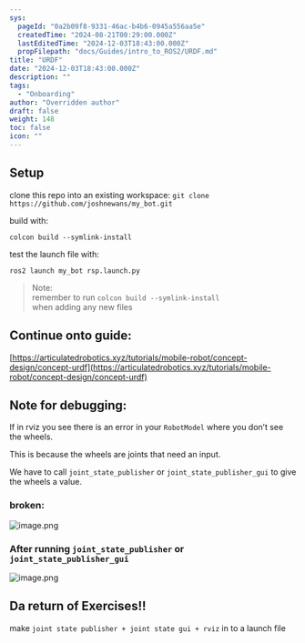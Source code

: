 ```yaml
---
sys:
  pageId: "0a2b09f8-9331-46ac-b4b6-0945a556aa5e"
  createdTime: "2024-08-21T00:29:00.000Z"
  lastEditedTime: "2024-12-03T18:43:00.000Z"
  propFilepath: "docs/Guides/intro_to_ROS2/URDF.md"
title: "URDF"
date: "2024-12-03T18:43:00.000Z"
description: ""
tags:
  - "Onboarding"
author: "Overridden author"
draft: false
weight: 148
toc: false
icon: ""
---
```


## Setup

clone this repo into an existing workspace:
`git clone https://github.com/joshnewans/my_bot.git`

build with:

`colcon build --symlink-install`

test the launch file with:

`ros2 launch my_bot rsp.launch.py`

> Note:  
> remember to run `colcon build --symlink-install`  
> when adding any new files

## Continue onto guide:

[https://articulatedrobotics.xyz/tutorials/mobile-robot/concept-design/concept-urdf](https://articulatedrobotics.xyz/tutorials/mobile-robot/concept-design/concept-urdf)

## Note for debugging:

If in rviz you see there is an error in your `RobotModel` where you don’t see the wheels.

This is because the wheels are joints that need an input. 

We have to call `joint_state_publisher` or `joint_state_publisher_gui` to give the wheels a value.

### broken:

![image.png](https://prod-files-secure.s3.us-west-2.amazonaws.com/d518164a-d88e-44d1-a4ee-3adb3bd8bce0/96a1d089-1f17-4dbf-8563-f2aef56a4d37/image.png?X-Amz-Algorithm=AWS4-HMAC-SHA256&X-Amz-Content-Sha256=UNSIGNED-PAYLOAD&X-Amz-Credential=ASIAZI2LB4665VOEXM7K%2F20250207%2Fus-west-2%2Fs3%2Faws4_request&X-Amz-Date=20250207T100831Z&X-Amz-Expires=3600&X-Amz-Security-Token=IQoJb3JpZ2luX2VjEFgaCXVzLXdlc3QtMiJHMEUCIG1X3M%2BJOVhijnqz%2FXuFuR7oKhcKKVbepyStkjMTds2gAiEAhDizNWKgk7oGxBMUbNuNZdmJnWi3Ybzhg26vIG0kNyEq%2FwMIcRAAGgw2Mzc0MjMxODM4MDUiDCEc0ZGa4N%2BECiKr3yrcA5VTNe%2Be7YA41UNszl5b80jdkpVc0F2JGahrX9%2BIg%2BUQUg3d9ng2qWdhkKNmXcgdeV3BjNdoOAoMP1YTUOMDwtBUu8E7KNy%2BMSZ2CJrEdAeIB0bYynSJa0Y6uSQ86L%2Byk2rIv2cXlAMRKufUSukvDSfVqvjYBgyjuSc4WI%2Fsv6XkR2i%2FhV72ZLntuh%2FonXrYTXv5RTA2dDJAHR9N7%2FUS9CNYhrJCllamOmn4KzMy7FfZ7y%2F%2BRpEITLkFrfYt3AOgddoyGLBIxeYSLL%2FNQcl92I38OwMlPov5f89sATbiy2hTjCMYpjZEp9cQoE6fIjfFCRdTZCn8qe9%2BDWVc44u%2Fprd2%2BB1aYbBAUVpjMMYL81%2F2PFIZ4ZQLNh4g9oIfl%2Fvwk92oFAJPBtkjaFAnaxl6oy5MAvWGZf2Ep8vb8vmo8wW%2B0DCIuyf68vJZO8SxQ1ukazoGXBAPySG9g4ojm%2FJ23V26%2BgwWLKsis6OILg6AO9HrJaCsBdEA%2Bv1Le012MFCnJBbwWg3w237tlPPXboP49kWC%2B61ySSFntdWwZdGfjQmY9qgsemRAyjhmAZNCEbpMhHCCc8MUAzXFqF0h5psLTlNu1Hv7h0mJTRS7R3duxelmgnOGNReMPnBwmfXGMN36lr0GOqUBGQHec4OZ%2Bo91UA1bvSBuGygwqKgTUhH0vbiUJkMnv%2B3nGHVPGyuuCCN%2F1zriDKYd2OpmuujcuNhzIx3lbVyHHizsfhU995xkbrQ5pZgaA%2BgAXXVGyCAjWAhuhUHn%2FdqQhtc4X6L5FB4RwMw7hyUtTgAIgDUZkKjoCO%2BhycbYfV%2BgFOWvO4MeqvjZqb%2FliJwbt7tTuUaPOgej3dyrTetcIfrwfpZ0&X-Amz-Signature=167b27db4776cd62825d8ce647910db343ca7aa645983b8e28d8b9085fe54d10&X-Amz-SignedHeaders=host&x-id=GetObject)

### After running `joint_state_publisher` or `joint_state_publisher_gui`

![image.png](https://prod-files-secure.s3.us-west-2.amazonaws.com/d518164a-d88e-44d1-a4ee-3adb3bd8bce0/130c99c7-1b0b-4031-9953-844fc3950ff4/image.png?X-Amz-Algorithm=AWS4-HMAC-SHA256&X-Amz-Content-Sha256=UNSIGNED-PAYLOAD&X-Amz-Credential=ASIAZI2LB4665VOEXM7K%2F20250207%2Fus-west-2%2Fs3%2Faws4_request&X-Amz-Date=20250207T100831Z&X-Amz-Expires=3600&X-Amz-Security-Token=IQoJb3JpZ2luX2VjEFgaCXVzLXdlc3QtMiJHMEUCIG1X3M%2BJOVhijnqz%2FXuFuR7oKhcKKVbepyStkjMTds2gAiEAhDizNWKgk7oGxBMUbNuNZdmJnWi3Ybzhg26vIG0kNyEq%2FwMIcRAAGgw2Mzc0MjMxODM4MDUiDCEc0ZGa4N%2BECiKr3yrcA5VTNe%2Be7YA41UNszl5b80jdkpVc0F2JGahrX9%2BIg%2BUQUg3d9ng2qWdhkKNmXcgdeV3BjNdoOAoMP1YTUOMDwtBUu8E7KNy%2BMSZ2CJrEdAeIB0bYynSJa0Y6uSQ86L%2Byk2rIv2cXlAMRKufUSukvDSfVqvjYBgyjuSc4WI%2Fsv6XkR2i%2FhV72ZLntuh%2FonXrYTXv5RTA2dDJAHR9N7%2FUS9CNYhrJCllamOmn4KzMy7FfZ7y%2F%2BRpEITLkFrfYt3AOgddoyGLBIxeYSLL%2FNQcl92I38OwMlPov5f89sATbiy2hTjCMYpjZEp9cQoE6fIjfFCRdTZCn8qe9%2BDWVc44u%2Fprd2%2BB1aYbBAUVpjMMYL81%2F2PFIZ4ZQLNh4g9oIfl%2Fvwk92oFAJPBtkjaFAnaxl6oy5MAvWGZf2Ep8vb8vmo8wW%2B0DCIuyf68vJZO8SxQ1ukazoGXBAPySG9g4ojm%2FJ23V26%2BgwWLKsis6OILg6AO9HrJaCsBdEA%2Bv1Le012MFCnJBbwWg3w237tlPPXboP49kWC%2B61ySSFntdWwZdGfjQmY9qgsemRAyjhmAZNCEbpMhHCCc8MUAzXFqF0h5psLTlNu1Hv7h0mJTRS7R3duxelmgnOGNReMPnBwmfXGMN36lr0GOqUBGQHec4OZ%2Bo91UA1bvSBuGygwqKgTUhH0vbiUJkMnv%2B3nGHVPGyuuCCN%2F1zriDKYd2OpmuujcuNhzIx3lbVyHHizsfhU995xkbrQ5pZgaA%2BgAXXVGyCAjWAhuhUHn%2FdqQhtc4X6L5FB4RwMw7hyUtTgAIgDUZkKjoCO%2BhycbYfV%2BgFOWvO4MeqvjZqb%2FliJwbt7tTuUaPOgej3dyrTetcIfrwfpZ0&X-Amz-Signature=7a7babb4ef68c8f10726e1b06b940834ba48ff65cbadd448ff9797de17ccd7cc&X-Amz-SignedHeaders=host&x-id=GetObject)

## Da return of Exercises!!

make `joint state publisher + joint state gui + rviz` in to a launch file
